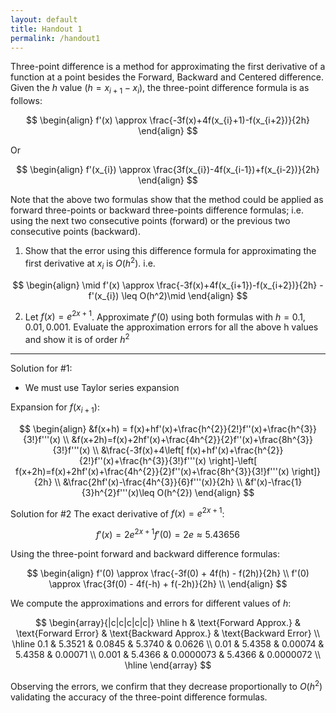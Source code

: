 ```yaml
---
layout: default
title: Handout 1
permalink: /handout1
---
```


Three-point difference is a method for approximating the first derivative of a function at a point besides the Forward, Backward and Centered difference. Given the $h$ value $(h = x_{i+1}-x_{i})$, the three-point difference formula is as follows:

$$
\begin{align}
f'(x) \approx \frac{-3f(x)+4f(x_{i}+1)-f(x_{i+2})}{2h}
\end{align}
$$

Or

$$
\begin{align}
f'(x_{i}) \approx \frac{3f(x_{i})-4f(x_{i-1})+f(x_{i-2})}{2h}
\end{align}
$$

Note that the above two formulas show that the method could be applied as forward three-points or backward three-points difference formulas; i.e. using the next two consecutive points (forward) or the previous two consecutive points (backward).

1. Show that the error using this difference formula for approximating the first derivative at $x_{i}$ is $O(h^2)$. i.e.

$$
\begin{align}
\mid f'(x) \approx \frac{-3f(x)+4f(x_{i+1})-f(x_{i+2})}{2h} - f'(x_{i}) \leq O(h^2)\mid
\end{align}
$$

2. Let $f(x)=e^{2x+1}$. Approximate $f'(0)$ using both formulas with $h = 0.1, 0.01, 0.001$. Evaluate the approximation errors for all the above h values and show it is of order $h^2$
___
Solution for #1:
 - We must use Taylor series expansion

Expansion for $f(x_{i+1})$:

$$
\begin{align}
&f(x+h) = f(x)+hf'(x)+\frac{h^{2}}{2!}f''(x)+\frac{h^{3}}{3!}f'''(x) \\
&f(x+2h)=f(x)+2hf'(x)+\frac{4h^{2}}{2}f''(x)+\frac{8h^{3}}{3!}f'''(x) \\
&\frac{-3f(x)+4\left[ f(x)+hf'(x)+\frac{h^{2}}{2!}f''(x)+\frac{h^{3}}{3!}f'''(x) \right]-\left[ f(x+2h)=f(x)+2hf'(x)+\frac{4h^{2}}{2}f''(x)+\frac{8h^{3}}{3!}f'''(x) \right]}{2h} \\
&\frac{2hf'(x)-\frac{4h^{3}}{6}f'''(x)}{2h} \\
&f'(x)-\frac{1}{3}h^{2}f'''(x)\leq O(h^{2})
\end{align}
$$

Solution for #2
The exact derivative of $f(x) = e^{2x+1}$:

$$
f'(x) = 2e^{2x+1}
f'(0) = 2e \approx 5.43656
$$

Using the three-point forward and backward difference formulas:

$$
\begin{align}
f'(0) \approx \frac{-3f(0) + 4f(h) - f(2h)}{2h} \\
f'(0) \approx \frac{3f(0) - 4f(-h) + f(-2h)}{2h} \\
\end{align}
$$

We compute the approximations and errors for different values of $h$:

$$
\begin{array}{|c|c|c|c|c|}
\hline
h & \text{Forward Approx.} & \text{Forward Error} & \text{Backward Approx.} & \text{Backward Error} \\
\hline
0.1 & 5.3521 & 0.0845 & 5.3740 & 0.0626 \\
0.01 & 5.4358 & 0.00074 & 5.4358 & 0.00071 \\
0.001 & 5.4366 & 0.0000073 & 5.4366 & 0.0000072 \\
\hline
\end{array}
$$

Observing the errors, we confirm that they decrease proportionally to $O(h^{2})$ validating the accuracy of the three-point difference formulas.

